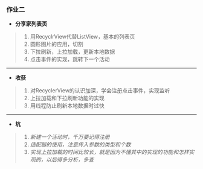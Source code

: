 ### 作业二

- **分享家列表页**

> 1. 用RecyclrView代替ListView，基本的列表页
> 2. 圆形图片的应用，切割
> 3. 下拉刷新，上拉加载，更新本地数据
> 4. 点击事件的实现，跳转下一个活动

***

- **收获**

> 1. 对RecyclerView的认识加深，学会注册点击事件，实现监听
> 2. 上拉加载和下拉刷新功能的实现
> 3. 用线程防止刷新本地数据时过快

***

- **坑**

> 1. *新建一个活动时，千万要记得注册*
> 2. *适配器的使用，注意传入参数的类型和个数*
> 3. *实现上拉加载的时间比较长，就是因为不懂其中的实现的功能和怎样实现的，以后得多分析，多查*